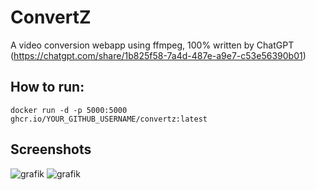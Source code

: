 # ConvertZ
A video conversion webapp using ffmpeg, 100% written by ChatGPT (https://chatgpt.com/share/1b825f58-7a4d-487e-a9e7-c53e56390b01)

## How to run:
```docker run -d -p 5000:5000 ghcr.io/YOUR_GITHUB_USERNAME/convertz:latest```

## Screenshots
![grafik](https://github.com/user-attachments/assets/d01b7699-d2c3-4ab3-8758-a3ffec29c870)
![grafik](https://github.com/user-attachments/assets/c5148bd7-8340-4b9c-a054-cfddb892381b)
